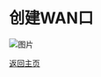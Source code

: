 # 创建WAN口

![图片](https://user-images.githubusercontent.com/73426989/150647604-20e8306a-5f72-4fc8-b40a-bff83b1c6eae.png)                



[返回主页](https://boduoyejieyi666.github.io/whonolikeboduoyejieyi/)              
